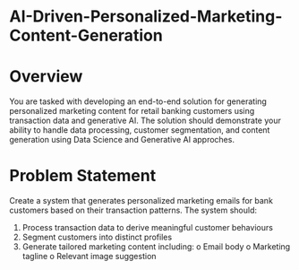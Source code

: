 # AI-Driven-Personalized-Marketing-Content-Generation

# Overview
You are tasked with developing an end-to-end solution for generating personalized
marketing content for retail banking customers using transaction data and generative
AI. The solution should demonstrate your ability to handle data processing, customer
segmentation, and content generation using Data Science and Generative AI approches.
# Problem Statement
Create a system that generates personalized marketing emails for bank customers based
on their transaction patterns. The system should:
1. Process transaction data to derive meaningful customer behaviours
2. Segment customers into distinct profiles
3. Generate tailored marketing content including:
o Email body
o Marketing tagline
o Relevant image suggestion
